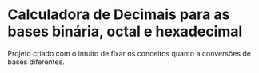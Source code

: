 # Calculadora de Decimais para as bases binária, octal e hexadecimal

Projeto criado com o intuito de fixar os conceitos quanto a conversões de bases diferentes.
